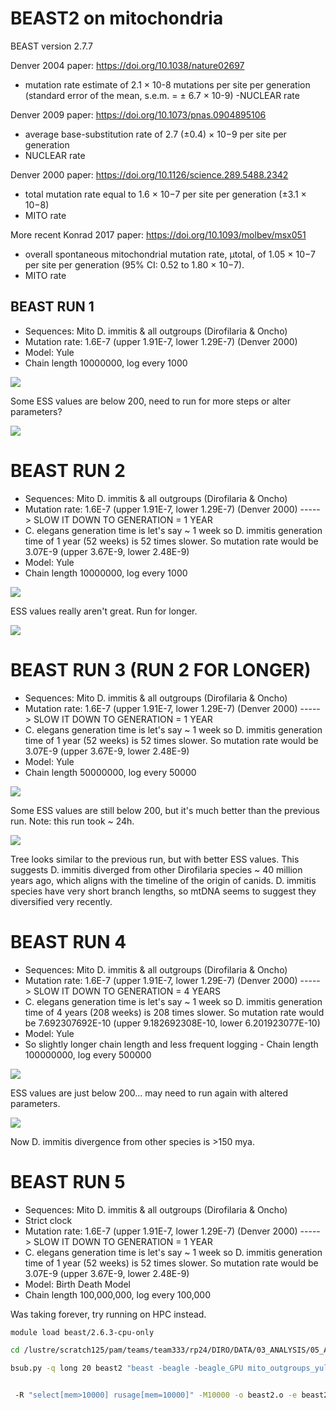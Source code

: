 # BEAST2 on mitochondria

BEAST version 2.7.7

Denver 2004 paper: https://doi.org/10.1038/nature02697
- mutation rate estimate of 2.1 × 10-8 mutations per site per generation (standard error of the mean, s.e.m. = ± 6.7 × 10-9)
-NUCLEAR rate

Denver 2009 paper: https://doi.org/10.1073/pnas.0904895106
- average base-substitution rate of 2.7 (±0.4) × 10−9 per site per generation
- NUCLEAR rate

Denver 2000 paper: https://doi.org/10.1126/science.289.5488.2342
- total mutation rate equal to 1.6 × 10−7 per site per generation (±3.1 × 10−8)
- MITO rate

More recent Konrad 2017 paper: https://doi.org/10.1093/molbev/msx051
- overall spontaneous mitochondrial mutation rate, μtotal, of 1.05 × 10−7 per site per generation (95% CI: 0.52 to 1.80 × 10−7).
- MITO rate

## BEAST RUN 1

- Sequences: Mito D. immitis & all outgroups (Dirofilaria & Oncho)
- Mutation rate: 1.6E-7 (upper 1.91E-7, lower 1.29E-7) (Denver 2000)
- Model: Yule
- Chain length 10000000, log every 1000

![](images/mito_outgroups_yule_tracer.PNG)

Some ESS values are below 200, need to run for more steps or alter parameters?

![](images/mito_outgroups_yule_BEASTTREE.png)


# BEAST RUN 2


- Sequences: Mito D. immitis & all outgroups (Dirofilaria & Oncho)
- Mutation rate: 1.6E-7 (upper 1.91E-7, lower 1.29E-7) (Denver 2000) -----> SLOW IT DOWN TO GENERATION = 1 YEAR
- C. elegans generation time is let's say ~ 1 week so D. immitis generation time of 1 year (52 weeks) is 52 times slower. So mutation rate would be 3.07E-9 (upper 3.67E-9, lower 2.48E-9)
- Model: Yule
- Chain length 10000000, log every 1000

![](images/mito_outgroups_yule_g1_tracer.PNG)

ESS values really aren't great. Run for longer.

![](images/mito_outgroups_yule_g1_BEASTTREE.png)

# BEAST RUN 3 (RUN 2 FOR LONGER)

- Sequences: Mito D. immitis & all outgroups (Dirofilaria & Oncho)
- Mutation rate: 1.6E-7 (upper 1.91E-7, lower 1.29E-7) (Denver 2000) -----> SLOW IT DOWN TO GENERATION = 1 YEAR
- C. elegans generation time is let's say ~ 1 week so D. immitis generation time of 1 year (52 weeks) is 52 times slower. So mutation rate would be 3.07E-9 (upper 3.67E-9, lower 2.48E-9)
- Model: Yule
- Chain length 50000000, log every 50000

![](images/mito_outgroups_yule_g1_LONGER_tracer.PNG)

Some ESS values are still below 200, but it's much better than the previous run. Note: this run took ~ 24h.

![](images/mito_outgroups_yule_g1_LONGER_BEASTTREE.png)

Tree looks similar to the previous run, but with better ESS values. This suggests D. immitis diverged from other Dirofilaria species ~ 40 million years ago, which aligns with the timeline of the origin of canids. D. immitis species have very short branch lengths, so mtDNA seems to suggest they diversified very recently.

# BEAST RUN 4

- Sequences: Mito D. immitis & all outgroups (Dirofilaria & Oncho)
- Mutation rate: 1.6E-7 (upper 1.91E-7, lower 1.29E-7) (Denver 2000) -----> SLOW IT DOWN TO GENERATION = 4 YEARS
- C. elegans generation time is let's say ~ 1 week so D. immitis generation time of 4 years (208 weeks) is 208 times slower. So mutation rate would be 7.692307692E-10 (upper 9.182692308E-10, lower 6.201923077E-10)
- Model: Yule
- So slightly longer chain length and less frequent logging - Chain length 100000000, log every 500000

![](images/mito_outgroups_yule_g4_tracer.PNG)

ESS values are just below 200... may need to run again with altered parameters.

![](images/mito_outgroups_yule_g4_BEASTTREE.jpg)

Now D. immitis divergence from other species is >150 mya.


# BEAST RUN 5

- Sequences: Mito D. immitis & all outgroups (Dirofilaria & Oncho)
- Strict clock
- Mutation rate: 1.6E-7 (upper 1.91E-7, lower 1.29E-7) (Denver 2000) -----> SLOW IT DOWN TO GENERATION = 1 YEAR
- C. elegans generation time is let's say ~ 1 week so D. immitis generation time of 1 year (52 weeks) is 52 times slower. So mutation rate would be 3.07E-9 (upper 3.67E-9, lower 2.48E-9)
- Model: Birth Death Model
- Chain length 100,000,000, log every 100,000
























Was taking forever, try running on HPC instead.

```bash
module load beast/2.6.3-cpu-only

cd /lustre/scratch125/pam/teams/team333/rp24/DIRO/DATA/03_ANALYSIS/05_ANALYSIS/BEAST

bsub.py -q long 20 beast2 "beast -beagle -beagle_GPU mito_outgroups_yule_g1_LONGER2.xml"


 -R "select[mem>10000] rusage[mem=10000]" -M10000 -o beast2.o -e beast2.e -J beast2 -q normal beast -beagle -beagle_GPU mito_outgroups_yule_g1_LONGER2.xml


```